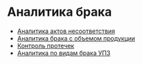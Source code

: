 # Аналитика брака

* [Аналитика актов несоответствия](analiz-aktov-nesootvetstviya.md)
* [Аналитика брака с объемом продукции](analitika-braka-s-obemom-produkcii.md)
* [Контроль протечек](kontrol-protechek.md)
* [Аналитика по видам брака УПЗ](analitika-po-vidam-braka-upz.md)
